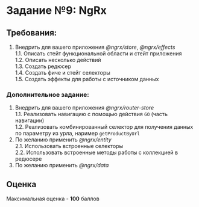 # Задание №9: NgRx

## Требования:

1. Внедрить для вашего приложения _@ngrx/store_, _@ngrx/effects_  
   1.1. Описать стейт функциональной области и стейт приложения  
   1.2. Описать несколько действий  
   1.3. Создать редюсер  
   1.4. Создать фиче и стейт селекторы  
   1.5. Создать эффекты для работы с источником данных

### Дополнительное задание:

1. Внедрить для вашего приложения _@ngrx/router-store_  
   1.1. Реализовать навигацию с помощью действия `GO` (часть навигации)  
   1.2. Реализовать комбинированный селектор для получения данных по параметру из урла, наример `getProductByUrl`
2. По желанию применить _@ngrx/entity_  
   2.1. Использовать встроенные селекторы  
   2.2. Использовать встроенные методы работы с коллекцией в редюсере
3. По желанию применить _@ngrx/data_

## Оценка

Максимальная оценка - **100** баллов
